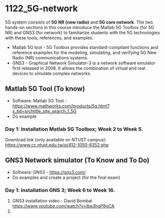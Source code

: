 # 1122_5G-network
5G system consists of **5G NR (new radio)** and **5G core network**. 
The two hands-on sections in this course introduce the Matlab 5G Toolbox (for 5G NR) and GNS3 (for network) to familiarize students with the 5G technologies with these tools, references, and examples.
- Matlab 5G tool - 5G Toolbox provides standard-compliant functions and reference examples for the modeling, simulating, and verifying 5G New Radio (NR) communications systems. 
- GNS3 - Graphical Network Simulator-3 is a network software emulator first released in 2008. It allows the combination of virtual and real devices to simulate complex networks.
## Matlab 5G Tool (To know)
- Software: Matlab 5G Tool - https://www.mathworks.com/products/5g.html?s_tid=srchtitle_site_search_1_5G
- Do example
### Day 1: Installation Matlab 5G Toolbox; Week 2 to Week 5. 
Download link (only available on NTUST campus): https://www.cc.ntust.edu.tw/p/412-1050-8352.php 

## GNS3 Network simulator (To Know and To Do) 
- Software: GNS3 - https://gns3.com/
- Do examples and create a project (for the final exam)
### Day 1: installation GNS 3; Week 6 to Week 16. 
1. GNS3 installation video - David Bombal https://www.youtube.com/watch?v=Ibe3hgP8gCA 
2. 
